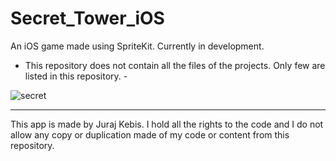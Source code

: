# Secret_Tower_iOS
An iOS game made using SpriteKit. Currently in development.
- This repository does not contain all the files of the projects. Only few are listed in this repository. -


![secret](https://user-images.githubusercontent.com/40714602/233935904-c0484767-861f-4fd8-ae55-b055bab9dfe4.gif)


------------------------------------------------------------------------
This app is made by Juraj Kebis. I hold all the rights to the code and I do not allow any copy or duplication made of my code or content from this repository.
